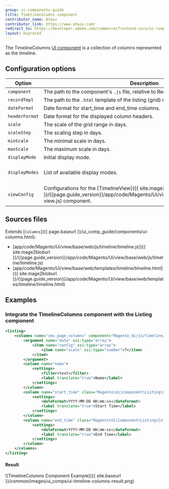 ```yaml
---
group: ui-components-guide
title: TimelineColumns component
contributor_name: Atwix
contributor_link: https://www.atwix.com/
redirect_to: https://developer.adobe.com/commerce/frontend-core/ui-components/components/timeline-columns/
layout: migrated
---
```


The TimelineColumns [UI component](https://glossary.magento.com/ui-component) is a collection of columns represented as the timeline.

## Configuration options

| Option | Description | Type | Default |
| --- | --- | --- | --- |
| `component` | The path to the component's `.js` file, relative to RequireJS. | String | `'Magento_Ui/js/timeline/timeline'` |
| `recordTmpl` | The path to the `.html` template of the listing (grid) record. | String | `'ui/timeline/record'` |
| `dateFormat` | Date format for start_time and end_time columns. | String | `'YYYY-MM-DD HH:mm:ss'` |
| `headerFormat` | Date format for the displayed column headers. | String | `'ddd MM/DD'` |
| `scale` | The scale of the grid range in days. | Number | `7` |
| `scaleStep` | The scaling step in days. | Number | `1` |
| `minScale` | The minimal scale in days. | Number | `7` |
| `maxScale` | The maximum scale in days. | Number | `28` |
| `displayMode` | Initial display mode. | String | `'timeline'` |
| `displayModes` | List of available display modes. | Object | `{timeline: {label: 'Timeline',value: 'timeline',template: 'ui/timeline/timeline'}}` |
| `viewConfig` | Configurations for the [TimelineView]({{ site.mage2bloburl }}/{{page.guide_version}}/app/code/Magento/Ui/view/base/web/js/timeline/timeline-view.js) component. | Object | `{timeline: {label: 'Timeline',value: 'timeline',template: 'ui/timeline/timeline'}}` |

## Sources files

Extends [`Columns`]({{ page.baseurl }}/ui_comp_guide/components/ui-columns.html):

-  [app/code/Magento/Ui/view/base/web/js/timeline/timeline.js]({{ site.mage2bloburl }}/{{page.guide_version}}/app/code/Magento/Ui/view/base/web/js/timeline/timeline.js)
-  [app/code/Magento/Ui/view/base/web/templates/timeline/timeline.html]({{ site.mage2bloburl }}/{{page.guide_version}}/app/code/Magento/Ui/view/base/web/templates/timeline/timeline.html)

## Examples

### Integrate the TimelineColumns component with the Listing component

```xml
<listing>
    <columns name="cms_page_columns" component="Magento_Ui/js/timeline/timeline">
        <argument name="data" xsi:type="array">
            <item name="config" xsi:type="array">
                <item name="scale" xsi:type="number">7</item>
            </item>
        </argument>
        <column name="name">
            <settings>
                <filter>text</filter>
                <label translate="true">Name</label>
            </settings>
        </column>
        <column name="start_time" class="Magento\Ui\Component\Listing\Columns\Date" component="Magento_Ui/js/grid/columns/date">
            <settings>
                <dateFormat>YYYY-MM-DD HH:mm:ss</dateFormat>
                <label translate="true">Start Time</label>
            </settings>
        </column>
        <column name="end_time" class="Magento\Ui\Component\Listing\Columns\Date" component="Magento_Ui/js/grid/columns/date">
            <settings>
                <dateFormat>YYYY-MM-DD HH:mm:ss</dateFormat>
                <label translate="true">End Time</label>
            </settings>
        </column>
    </columns>
</listing>
```

#### Result

![TimelineColumns Component Example]({{ site.baseurl }}/common/images/ui_comps/ui-timeline-columns-result.png)
